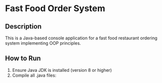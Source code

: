 # Fast Food Order System

## Description

This is a Java-based console application for a fast food restaurant ordering system implementing OOP principles.

## How to Run

1. Ensure Java JDK is installed (version 8 or higher)
2. Compile all .java files:
